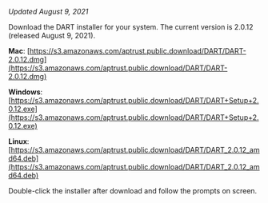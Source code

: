 _Updated August 9, 2021_

Download the DART installer for your system. The current version is 2.0.12 (released August 9, 2021).

__Mac__: [https://s3.amazonaws.com/aptrust.public.download/DART/DART-2.0.12.dmg](https://s3.amazonaws.com/aptrust.public.download/DART/DART-2.0.12.dmg)

__Windows__: [https://s3.amazonaws.com/aptrust.public.download/DART/DART+Setup+2.0.12.exe](https://s3.amazonaws.com/aptrust.public.download/DART/DART+Setup+2.0.12.exe)

__Linux__: [https://s3.amazonaws.com/aptrust.public.download/DART/DART_2.0.12_amd64.deb](https://s3.amazonaws.com/aptrust.public.download/DART/DART_2.0.12_amd64.deb)

Double-click the installer after download and follow the prompts on screen.
